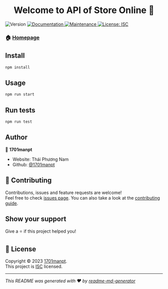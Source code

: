<h1 align="center">Welcome to API of Store Online 👋</h1>
<p>
  <img alt="Version" src="https://img.shields.io/badge/version-1.0.0-blue.svg?cacheSeconds=2592000" />
  <a href="https://github.com/1701manpt/StoreOnline#readme" target="_blank">
    <img alt="Documentation" src="https://img.shields.io/badge/documentation-yes-brightgreen.svg" />
  </a>
  <a href="https://github.com/1701manpt/StoreOnline/graphs/commit-activity" target="_blank">
    <img alt="Maintenance" src="https://img.shields.io/badge/Maintained%3F-yes-green.svg" />
  </a>
  <a href="https://github.com/1701manpt/StoreOnline/blob/master/LICENSE" target="_blank">
    <img alt="License: ISC" src="https://img.shields.io/github/license/1701manpt/API of Store Online" />
  </a>
</p>

### 🏠 [Homepage](https://github.com/1701manpt/StoreOnline#readme)

## Install

```sh
npm install
```

## Usage

```sh
npm run start
```

## Run tests

```sh
npm run test
```

## Author

👤 **1701manpt**

* Website: Thái Phương Nam
* Github: [@1701manpt](https://github.com/1701manpt)

## 🤝 Contributing

Contributions, issues and feature requests are welcome!<br />Feel free to check [issues page](https://github.com/1701manpt/StoreOnline/issues). You can also take a look at the [contributing guide](https://github.com/1701manpt/StoreOnline/blob/master/CONTRIBUTING.md).

## Show your support

Give a ⭐️ if this project helped you!

## 📝 License

Copyright © 2023 [1701manpt](https://github.com/1701manpt).<br />
This project is [ISC](https://github.com/1701manpt/StoreOnline/blob/master/LICENSE) licensed.

***
_This README was generated with ❤️ by [readme-md-generator](https://github.com/kefranabg/readme-md-generator)_